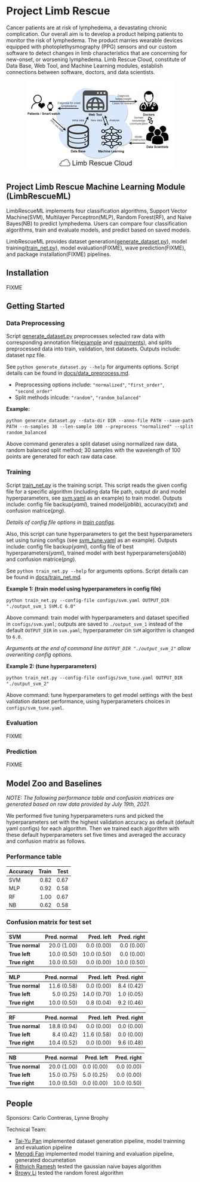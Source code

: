# Project Limb Rescue
Cancer patients are at risk of lymphedema, a devastating chronic complication. Our overall aim is to develop a product helping patients to monitor the risk of lymphedema. The product marries wearable devices equipped with photoplethysmography (PPG) sensors and our custom software to detect changes in limb characteristics that are concerning for new-onset, or worsening lymphedema. 
Limb Rescue Cloud, constitute of Data Base, Web Tool, and Machine Learning modules, establish connections between software, doctors, and data scientists.
<p align="center"><img src="figures/PLR_context_diagram.png" width="400"></p>

## Project Limb Rescue Machine Learning Module (LimbRescueML)
LimbRescueML implements four classification algorithms, Support Vector Machine(SVM), Multilayer Perceptron(MLP), Random Forest(RF), and Naive Bayes(NB) to predict lymphedema. Users can compare four classification algorithms, train and evaluate models, and predict based on saved models.

LimbRescueML provides dataset generation([generate_dataset.py](generate_dataset.py)), model training([train_net.py](train_net.py)), model evaluation(FIXME), wave prediction(FIXME), and package installation(FIXME) pipelines.

## Installation
FIXME
## Getting Started
### Data Preprocessing
Script [generate_dataset.py](generate_dataset.py) preprocesses selected raw data with corresponding annotation file([example](rawdata/annotations.csv) and [requirments](docs/data_preprocess.md)), and splits preprocessed data into train, validation, test datasets. Outputs include: dataset npz file.

See `python generate_dataset.py --help` for arguments options. Script details can be found in [docs/data_preprocess.md](docs/data_preprocess.md).
- Preprocessing options include: `"normalized"`, `"first_order"`, `"second_order"`
- Split methods inlcude: `"random"`, `"random_balanced"`

**Example:**
```
python generate_dataset.py --data-dir DIR --anno-file PATH --save-path PATH --n-samples 30 --len-sample 100 --preprocess "normalized" --split random_balanced 
```
Above command generates a split dataset using normalized raw data, random balanced split method; 30 samples with the wavelength of 100 points are generated for each raw data case.

### Training
Script [train_net.py](train_net.py) is the training script. This script reads the given config file for a specific algorithm (including data file path, output dir and model hyperparameters, see [svm.yaml](configs/svm.yaml) as an example) to train model. Outputs include: config file backup(_yaml_), trained model(_joblib_), accuracy(_txt_) and confusion matrice(_png_).

_Details of config file options in [train configs](configs/README.md)._

Also, this script can tune hyperparameters to get the best hyperparameters set using tuning configs (see [svm_tune.yaml](configs/svm_tune.yaml) as an example). Outputs include: config file backup(_yaml_), config file of best hyperparameters(_yaml_), trained model with best hyperparameters(_joblib_) and confusion matrice(_png_).

See `python train_net.py --help` for arguments options. Script details can be found in [docs/train_net.md](docs/train_net.md).

**Example 1: (train model using hyperparameters in config file)**
```
python train_net.py --config-file configs/svm.yaml OUTPUT_DIR "./output_svm_1 SVM.C 6.0"
```
Above command: train model with hyperparameters and dataset specified in `configs/svm.yaml`; outputs are saved to `./output_svm_1` instead of the default `OUTPUT_DIR` in `svm.yaml`; hyperparameter `C`in `SVM` algorithm is changed to `6.0`. 

_Arguments at the end of command line `OUTPUT_DIR "./output_svm_1"` allow overwriting config options._

**Example 2: (tune hyperparameters)**
```
python train_net.py --config-file configs/svm_tune.yaml OUTPUT_DIR "./output_svm_2"
```
Above command: tune hyperparameters to get model settings with the best validation dataset performance, using hyperparameters choices in `configs/svm_tune.yaml`.

### Evaluation
FIXME
### Prediction
FIXME
## Model Zoo and Baselines
_NOTE: The following performance table and confusion matrices are generated based on raw data provided by July 19th, 2021._

We performed five tuning hyperparameters runs and picked the hyperparameters set with the highest validation accuracy as default (default yaml configs) for each algorithm. Then we trained each algorithm with these default hyperparameters set five times and averaged the accuracy and confusion matrix as follows.

### Performance table
| Accuracy | Train | Test |
|:---|---:|---:|
| SVM | 0.82 | 0.67 |
| MLP | 0.92 | 0.58 |
| RF | 1.00 | 0.67 |
| NB | 0.62 | 0.58 |

### Confusion matrix for test set
| SVM | Pred. normal | Pred. left | Pred. right |
| :--- | ---: | ---: | ---: | 
| **True normal** | 20.0 (1.00) | 0.0 (0.00) | 0.0 (0.00) |
| **True left** | 10.0 (0.50) | 10.0 (0.50) | 0.0 (0.00) |
| **True right** | 10.0 (0.50) | 0.0 (0.00) | 10.0 (0.50) |

| MLP | Pred. normal | Pred. left | Pred. right |
| :--- | ---: | ---: | ---: | 
| **True normal** | 11.6 (0.58) | 0.0 (0.00) | 8.4 (0.42) |
| **True left** | 5.0 (0.25) | 14.0 (0.70) | 1.0 (0.05) |
| **True right** | 10.0 (0.50) | 0.8 (0.04) | 9.2 (0.46) |

| RF | Pred. normal | Pred. left | Pred. right |
| :--- | ---: | ---: | ---: |
| **True normal** | 18.8 (0.94) | 0.0 (0.00) | 0.0 (0.00) |
| **True left** | 8.4 (0.42) | 11.6 (0.58) | 0.0 (0.00) |
| **True right** | 10.4 (0.52) | 0.0 (0.00) | 9.6 (0.48) |

| NB | Pred. normal | Pred. left | Pred. right |
| :--- | ---: | ---: | ---: |
| **True normal** | 20.0 (1.00) | 0.0 (0.00) | 0.0 (0.00) |
| **True left** | 15.0 (0.75) | 5.0 (0.25) | 0.0 (0.00) |
| **True right** | 10.0 (0.50) | 0.0 (0.00) | 10.0 (0.50) |

## People
Sponsors: Carlo Contreras, Lynne Brophy

Technical Team: 
- [Tai-Yu Pan](https://github.com/tydpan) implemented dataset generation pipeline, model trainning and evaluation pipeline
- [Mengdi Fan](https://github.com/mengdifan) implemented model training and evaluation pipeline, generated documetation
- [Rithvich Ramesh](https://github.com/rithvichramesh) tested the gaussian naive bayes algorithm
- [Browy Li](https://github.com/BrowyLi) tested the random forest algorithm


